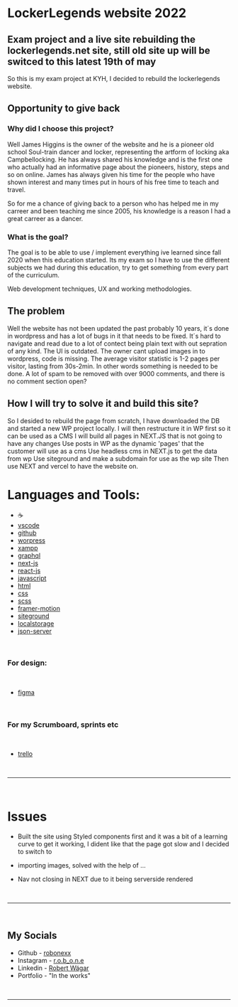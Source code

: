 # LockerLegends website 2022

## Exam project and a live site rebuilding the lockerlegends.net site, still old site up will be switced to this latest 19th of may

So this is my exam project at KYH, I decided to rebuild the lockerlegends website.

## Opportunity to give back

### Why did I choose this project?

Well James Higgins is the owner of the website and he is a pioneer old school Soul-train dancer and locker, representing the artform of locking aka Campbellocking.
He has always shared his knowledge and is the first one who actually had an informative page about the pioneers, history, steps and so on online.
James has always given his time for the people who have shown interest and many times put in hours of his free time to teach and travel.

So for me a chance of giving back to a person who has helped me in my carreer and been teaching me since 2005, his knowledge is a reason I had a great carreer as a dancer. 

### What is the goal?

The goal is to be able to use / implement everything ive learned since fall 2020 when this education started. 
Its my exam so I have to use the different subjects we had during this education, try to get something from every part of the curriculum.

Web development techniques, UX and working methodologies.

## The problem

Well the website has not been updated the past probably 10 years, it´s done in wordpress and has a lot of bugs in it that needs to be fixed.
It´s hard to navigate and read due to a lot of contect being plain text with out sepration of any kind. 
The UI is outdated. The owner cant upload images in to wordpress, code is missing. 
The average visitor statistic is 1-2 pages per visitor, lasting from 30s-2min. In other words something is needed to be done. 
A lot of spam to be removed with over 9000 comments, and there is no comment section open? 

## How I will try to solve it and build this site?

So I desided to rebuild the page from scratch, I have downloaded the DB and started a new WP project locally. 
I will then restructure it in WP first so it can be used as a CMS
I will build all pages in NEXT.JS that is not going to have any changes
Use posts in WP as the dynamic 'pages' that the customer will use as a cms
Use headless cms in NEXT.js to get the data from wp
Use siteground and make a subdomain for use as the wp site
Then use NEXT and vercel to have the website on. 


# __Languages and Tools:__

- ☕
- [vscode]
- [github]
- [worpress]
- [xampp]
- [graphql]
- [next-js]
- [react-js]
- [javascript]
- [html]
- [css]
- [scss]
- [framer-motion]
- [siteground]
- [localstorage]
- [json-server]

</br>

### For design:

</br>

- [figma]
</br>

### For my Scrumboard, sprints etc
</br>

- [trello]

</br>

---
</br>


# Issues

- Built the site using Styled components first and it was a bit of a learning curve to get it working,
I dident like that the page got slow and I decided to switch to 

- importing images, solved with the help of ... 

- Nav not closing in NEXT due to it being serverside rendered

</br>

--- 
</br>

## __My Socials__

- Github - [robonexx](https://github.com/robonexx)
- Instagram - [r.o.b_o.n.e](https://www.instagram.com/r.o.b_o.n.e/)
- Linkedin - [Robert Wägar](https://www.linkedin.com/in/robert-w%C3%A4gar-1b4661139/)
- Portfolio - "In the works"

</br>

--- 
</br>


[vscode]: https://code.visualstudio.com/
[github]: https://github.com/
[worpress]: https://wordpress.org/
[xampp]: https://www.apachefriends.org/index.html
[graphql]: https://graphql.org/
[next-js]: https://nextjs.org/
[react-js]: https://reactjs.org/ 
[javascript]: https://developer.mozilla.org/en-US/docs/Web/JavaScript
[html]: https://www.w3schools.com/html/
[css]: https://www.w3.org/Style/CSS/Overview.en.html
[scss]: https://sass-lang.com/documentation
[framer-motion]: https://www.framer.com/motion/
[siteground]: https://www.siteground.com/
[localstorage]: https://developer.mozilla.org/en-US/docs/Web/API/Window/localStorage
[json-server]: https://newbedev.com/javascript-how-to-install-json-server-in-vscode-code-example
[figma]: https://www.figma.com/
[trello]: https://trello.com/